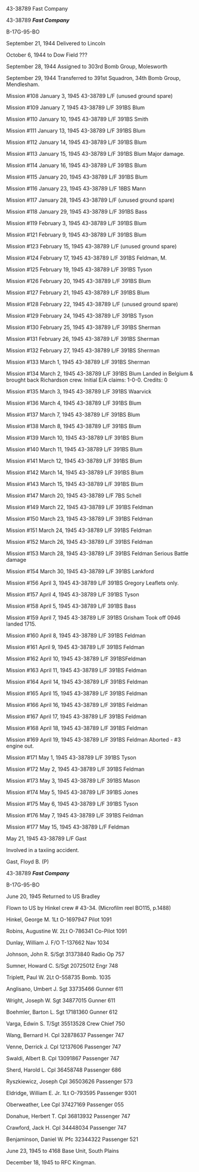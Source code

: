 





43-38789 Fast Company






 




43-38789 ***Fast Company***

B-17G-95-BO

September 21, 1944 Delivered to Lincoln

October 6, 1944 to Dow Field ???

September 28, 1944 Assigned to 303rd Bomb Group,
Molesworth

September 29, 1944 Transferred to 391st Squadron,
34th Bomb Group, Mendlesham.

Mission #108 January 3, 1945 43-38789 L/F (unused ground
spare)

Mission #109 January 7, 1945 43-38789 L/F 391BS Blum

Mission #110 January 10, 1945 43-38789 L/F 391BS Smith

Mission #111 January 13, 1945 43-38789 L/F 391BS Blum

Mission #112 January 14, 1945 43-38789 L/F 391BS Blum

Mission #113 January 15, 1945 43-38789 L/F 391BS
Blum
Major damage.

Mission #114 January 16, 1945 43-38789 L/F 391BS Blum

Mission #115 January 20, 1945 43-38789 L/F 391BS Blum

Mission #116 January 23, 1945 43-38789 L/F 18BS Mann

Mission #117 January 28, 1945 43-38789 L/F (unused ground
spare)

Mission #118 January 29, 1945 43-38789 L/F 391BS Bass

Mission #119 February 3, 1945 43-38789 L/F 391BS Blum

Mission #121 February 9, 1945 43-38789 L/F 391BS Blum

Mission #123 February 15, 1945 43-38789 L/F (unused ground
spare)

Mission #124 February 17, 1945 43-38789 L/F 391BS Feldman,
M.

Mission #125 February 19, 1945 43-38789 L/F 391BS Tyson

Mission #126 February 20, 1945 43-38789 L/F 391BS Blum

Mission #127 February 21, 1945 43-38789 L/F 391BS Blum

Mission #128 February 22, 1945 43-38789 L/F (unused ground
spare)

Mission #129 February 24, 1945 43-38789 L/F 391BS Tyson

Mission #130 February 25, 1945 43-38789 L/F 391BS Sherman

Mission #131 February 26, 1945 43-38789 L/F 391BS Sherman

Mission #132 February 27, 1945 43-38789 L/F 391BS Sherman

Mission #133 March 1, 1945 43-38789 L/F 391BS Sherman

Mission #134 March 2, 1945 43-38789 L/F 391BS Blum Landed in
Belgium \& brought back Richardson crew. Initial E/A claims: 1-0-0. Credits:
0

Mission #135 March 3, 1945 43-38789 L/F 391BS Waarvick

Mission #136 March 4, 1945 43-38789 L/F 391BS Blum

Mission #137 March 7, 1945 43-38789 L/F 391BS Blum

Mission #138 March 8, 1945 43-38789 L/F 391BS Blum

Mission #139 March 10, 1945 43-38789 L/F 391BS Blum

Mission #140 March 11, 1945 43-38789 L/F 391BS Blum

Mission #141 March 12, 1945 43-38789 L/F 391BS Blum

Mission #142 March 14, 1945 43-38789 L/F 391BS Blum

Mission #143 March 15, 1945 43-38789 L/F 391BS Blum

Mission #147 March 20, 1945 43-38789 L/F 7BS Schell

Mission #149 March 22, 1945 43-38789 L/F 391BS Feldman

Mission #150 March 23, 1945 43-38789 L/F 391BS Feldman

Mission #151 March 24, 1945 43-38789 L/F 391BS Feldman

Mission #152 March 26, 1945 43-38789 L/F 391BS Feldman

Mission #153 March 28, 1945 43-38789 L/F 391BS
Feldman Serious Battle damage

Mission #154 March 30, 1945 43-38789 L/F 391BS Lankford

Mission #156 April 3, 1945 43-38789 L/F 391BS
Gregory
Leaflets only.

Mission #157 April 4, 1945 43-38789 L/F 391BS Tyson

Mission #158 April 5, 1945 43-38789 L/F 391BS Bass

Mission #159 April 7, 1945 43-38789 L/F 391BS Grisham Took
off 0946 landed 1715\.

Mission #160 April 8, 1945 43-38789 L/F 391BS Feldman

Mission #161 April 9, 1945 43-38789 L/F 391BS Feldman

Mission #162 April 10, 1945 43-38789 L/F 391BSFeldman

Mission #163 April 11, 1945 43-38789 L/F 391BS Feldman

Mission #164 April 14, 1945 43-38789 L/F 391BS Feldman

Mission #165 April 15, 1945 43-38789 L/F 391BS Feldman

Mission #166 April 16, 1945 43-38789 L/F 391BS Feldman

Mission #167 April 17, 1945 43-38789 L/F 391BS Feldman

Mission #168 April 18, 1945 43-38789 L/F 391BS Feldman

Mission #169 April 19, 1945 43-38789 L/F 391BS
Feldman
Aborted \- #3 engine out.

Mission #171 May 1, 1945 43-38789 L/F 391BS Tyson

Mission #172 May 2, 1945 43-38789 L/F 391BS Feldman

Mission #173 May 3, 1945 43-38789 L/F 391BS Mason

Mission #174 May 5, 1945 43-38789 L/F 391BS Jones

Mission #175 May 6, 1945 43-38789 L/F 391BS Tyson

Mission #176 May 7, 1945 43-38789 L/F 391BS Feldman

Mission #177 May 15, 1945 43-38789 L/F Feldman


May 21, 1945 43-38789 L/F Gast

Involved in a taxiing accident.

Gast, Floyd B. (P)

43-38789 ***Fast Company***

B-17G-95-BO

June 20, 1945 Returned to US Bradley

Flown to US by Hinkel crew \# 43-34. (Microfilm reel BO115,
p.1488)

Hinkel, George
M.
1Lt
O-1697947
Pilot
1091

Robins, Augustine
W.
2Lt
O-786341
Co-Pilot
1091

Dunlay, William
J.
F/O
T-137662
Nav
1034

Johnson, John
R.
S/Sgt 31373840
Radio
Op
757

Sumner, Howard
C.
S/Sgt 20725012
Engr
748

Triplett, Paul W.
2Lt
O-558735
Bomb.
1035

Anglisano, Umbert
J.
Sgt 33735466
Gunner
611

Wright, Joseph
W.
Sgt
34877015
Gunner
611

Boehmler, Barton
L.
Sgt 17181360
Gunner
612

Varga, Edwin
S.
T/Sgt 35513528
Crew
Chief
750

Wang, Bernard
H.
Cpl
32878637
Passenger
747

Venne, Derrick
J.
Cpl
12137606
Passenger
747

Swaldi, Albert
B.
Cpl
13091867
Passenger
747

Sherd, Harold
L.
Cpl
36458748
Passenger
686

Ryszkiewicz,
Joseph
Cpl 36503626
Passenger
573

Eldridge, William E.
Jr.
1Lt
O-793595
Passenger
9301

Oberweather,
Lee
Cpl
37427169
Passenger
055

Donahue, Herbert
T.
Cpl 36813932
Passenger
747

Crawford, Jack
H.
Cpl 34448034
Passenger
747

Benjaminson, Daniel
W.
Pfc
32344322
Passenger
521

June 23, 1945 to 4168 Base Unit, South Plains

December 18, 1945 to RFC Kingman.




